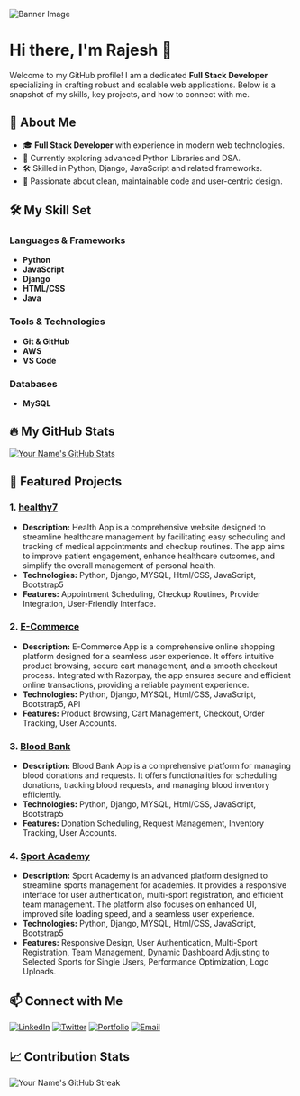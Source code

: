 ![Banner Image](https://github.com/rajeshmalkar/rajeshmalkar/blob/main/banner.jpg)

# Hi there, I'm Rajesh 👋

Welcome to my GitHub profile! I am a dedicated **Full Stack Developer** specializing in crafting robust and scalable web applications. Below is a snapshot of my skills, key projects, and how to connect with me.

## 🚀 About Me

- 🎓 **Full Stack Developer** with experience in modern web technologies.
- 🌱 Currently exploring advanced Python Libraries and DSA.
- 🛠️ Skilled in Python, Django, JavaScript and related frameworks.
- 🎨 Passionate about clean, maintainable code and user-centric design.

## 🛠️ My Skill Set

### Languages & Frameworks

- **Python**
- **JavaScript**
- **Django**
- **HTML/CSS**
- **Java** 


### Tools & Technologies

- **Git & GitHub** 
- **AWS**
- **VS Code**

### Databases

- **MySQL** 

## 🔥 My GitHub Stats

[![Your Name's GitHub Stats](https://github-readme-stats.vercel.app/api?username=your-username&show_icons=true&theme=radical)](https://github.com/your-username)

## 🚀 Featured Projects

### 1. [healthy7 ](https://github.com/rajeshmalkar/healthy7)
   - **Description:** Health App is a comprehensive website designed to streamline healthcare management by facilitating easy scheduling and tracking of medical appointments and checkup routines. The app aims to improve patient engagement, enhance healthcare outcomes, and simplify the overall management of personal health.
   - **Technologies:** Python, Django, MYSQL, Html/CSS, JavaScript, Bootstrap5
   - **Features:** Appointment Scheduling, Checkup Routines, Provider Integration, User-Friendly Interface.

### 2. [E-Commerce](https://github.com/rajeshmalkar/E-Commerce-App)
   - **Description:** E-Commerce App is a comprehensive online shopping platform designed for a seamless user experience. It offers intuitive product browsing, secure cart management, and a smooth checkout process. Integrated with Razorpay, the app ensures secure and efficient online transactions, providing a reliable payment experience.
   - **Technologies:** Python, Django, MYSQL, Html/CSS, JavaScript, Bootstrap5, API 
   - **Features:** Product Browsing, Cart Management, Checkout, Order Tracking, User Accounts.

### 3. [Blood Bank](https://github.com/rajeshmalkar/Blood-Bank )
   - **Description:** Blood Bank App is a comprehensive platform for managing blood donations and requests. It offers functionalities for scheduling donations, tracking blood requests, and managing blood inventory efficiently.
   - **Technologies:** Python, Django, MYSQL, Html/CSS, JavaScript, Bootstrap5 
   - **Features:** Donation Scheduling, Request Management, Inventory Tracking, User Accounts.

### 4. [Sport Academy](https://github.com/rajeshmalkar/ )
   - **Description:**  Sport Academy is an advanced platform designed to streamline sports management for academies. It provides a responsive interface for user authentication, multi-sport registration, and efficient team management. The platform also focuses on enhanced UI, improved site loading speed, and a seamless user experience.
   - **Technologies:** Python, Django, MYSQL, Html/CSS, JavaScript, Bootstrap5 
   - **Features:** Responsive Design, User Authentication, Multi-Sport Registration, Team Management, Dynamic Dashboard Adjusting to Selected Sports for Single Users, Performance Optimization, Logo Uploads.

## 📫 Connect with Me

[![LinkedIn](https://img.shields.io/badge/LinkedIn-Connect-blue)]([https://linkedin.com/in/your-profile](https://www.linkedin.com/in/rajesh-malkar-204904210/))
[![Twitter](https://img.shields.io/badge/Twitter-Follow-blue)](https://twitter.com/rajeshpatil280)
[![Portfolio](https://img.shields.io/badge/Portfolio-Visit-brightgreen)](raj-malkar-portfolio.vercel.app)
[![Email](https://img.shields.io/badge/Email-Contact-red)](mailto:rajeshmalkar7@gmail.com)

## 📈 Contribution Stats

![Your Name's GitHub Streak](https://github-readme-streak-stats.herokuapp.com/?user=your-username&theme=radical)

